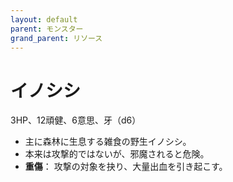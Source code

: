 ```yaml
---
layout: default
parent: モンスター
grand_parent: リソース
---
```


# イノシシ

3HP、12頑健、6意思、牙（d6）

- 主に森林に生息する雑食の野生イノシシ。
- 本来は攻撃的ではないが、邪魔されると危険。
- **重傷**： 攻撃の対象を抉り、大量出血を引き起こす。

